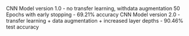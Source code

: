 CNN Model version 1.0 - no transfer learning, withdata augmentation 50 Epochs with early stopping - 69.21% accuracy
CNN Model version 2.0 - transfer learning + data augmentation + increased layer depths - 90.46% test accuracy